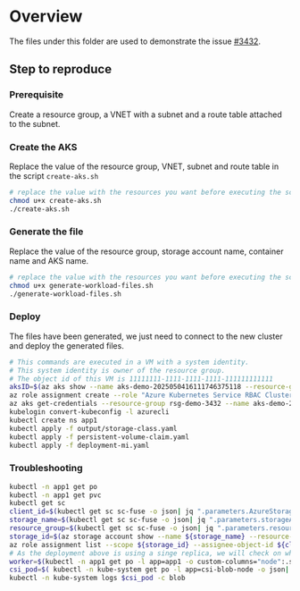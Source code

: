 # Overview

The files under this folder are used to demonstrate the issue [#3432](https://github.com/Azure/AKS/issues/3432).

## Step to reproduce

### Prerequisite

Create a resource group, a VNET with a subnet and a route table attached to the subnet.

### Create the AKS

Replace the value of the resource group, VNET, subnet and route table in the script `create-aks.sh`

```bash
# replace the value with the resources you want before executing the script.
chmod u+x create-aks.sh
./create-aks.sh
```

### Generate the file

Replace the value of the resource group, storage account name, container name and AKS name.

```bash
# replace the value with the resources you want before executing the script.
chmod u+x generate-workload-files.sh
./generate-workload-files.sh
```

### Deploy

The files have been generated, we just need to connect to the new cluster and deploy the generated files.

```bash
# This commands are executed in a VM with a system identity.
# This system identity is owner of the resource group.
# The object id of this VM is 11111111-1111-1111-1111-111111111111
aksID=$(az aks show --name aks-demo-2025050416111746375118 --resource-group rsg-demo-3432 --query "id" -o tsv)
az role assignment create --role "Azure Kubernetes Service RBAC Cluster Admin" --scope ${aksID} --assignee-object-id $object_id --query "name" 
az aks get-credentials --resource-group rsg-demo-3432 --name aks-demo-2025050416111746375118 --overwrite-existing
kubelogin convert-kubeconfig -l azurecli
kubectl create ns app1
kubectl apply -f output/storage-class.yaml
kubectl apply -f persistent-volume-claim.yaml
kubectl apply -f deployment-mi.yaml
```

### Troubleshooting

```bash
kubectl -n app1 get po
kubectl -n app1 get pvc
kubectl get sc
client_id=$(kubectl get sc sc-fuse -o json| jq ".parameters.AzureStorageIdentityClientID")
storage_name=$(kubectl get sc sc-fuse -o json| jq ".parameters.storageAccount")
resource_group=$(kubectl get sc sc-fuse -o json| jq ".parameters.resourceGroup")
storage_id=$(az storage account show --name ${storage_name} --resource-group ${resource_group} --query "id" -o tsv)
az role assignment list --scope ${storage_id} --assignee-object-id ${client_id} 
# As the deployment above is using a singe replica, we will check on which worker node it tries to run
worker=$(kubectl -n app1 get po -l app=app1 -o custom-columns="node":.spec.nodeName --no-headers)
csi_pod=$( kubectl -n kube-system get po -l app=csi-blob-node -o json| jq -r '.items[] | select(.spec.nodeName == "'$worker'").metadata.name')
kubectl -n kube-system logs $csi_pod -c blob
```